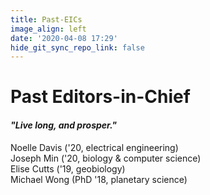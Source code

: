 ```yaml
---
title: Past-EICs
image_align: left
date: '2020-04-08 17:29'
hide_git_sync_repo_link: false
---
```


# Past Editors-in-Chief
#### _"Live long, and prosper."_
Noelle Davis ('20, electrical engineering)  
Joseph Min ('20, biology & computer science)  
Elise Cutts ('19, geobiology)  
Michael Wong (PhD '18, planetary science)